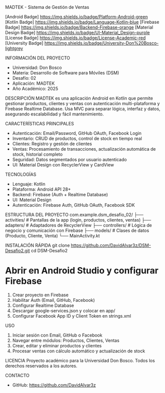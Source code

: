 MADTEK - Sistema de Gestión de Ventas

[Android Badge] https://img.shields.io/badge/Platform-Android-green
[Kotlin Badge] https://img.shields.io/badge/Language-Kotlin-blue
[Firebase Badge] https://img.shields.io/badge/Backend-Firebase-orange
[Material Design Badge] https://img.shields.io/badge/UI-Material_Design-purple
[License Badge] https://img.shields.io/badge/License-Academic-red
[University Badge] https://img.shields.io/badge/University-Don%20Bosco-lightgrey

INFORMACIÓN DEL PROYECTO
- Universidad: Don Bosco
- Materia: Desarrollo de Software para Móviles (DSM)
- Desafío: 02
- Aplicación: MADTEK
- Año Académico: 2025

DESCRIPCIÓN
MADTEK es una aplicación Android en Kotlin que permite gestionar productos, clientes y ventas con autenticación multi-plataforma y Firebase Realtime Database. Usa MVC para separar lógica, interfaz y datos, asegurando escalabilidad y fácil mantenimiento.

CARACTERÍSTICAS PRINCIPALES
- Autenticación: Email/Password, GitHub OAuth, Facebook Login
- Inventario: CRUD de productos, control de stock en tiempo real
- Clientes: Registro y gestión de clientes
- Ventas: Procesamiento de transacciones, actualización automática de stock, historial completo
- Seguridad: Datos segmentados por usuario autenticado
- UI: Material Design con RecyclerView y CardView

TECNOLOGÍAS
- Lenguaje: Kotlin
- Plataforma: Android API 28+
- Backend: Firebase (Auth + Realtime Database)
- UI: Material Design
- Autenticación: Firebase Auth, GitHub OAuth, Facebook SDK

ESTRUCTURA DEL PROYECTO
com.example.dsm_desafio_02/
├── activities/      # Pantallas de la app (login, productos, clientes, ventas)
├── adapters/        # Adaptadores de RecyclerView
├── controllers/     # Lógica de negocio y comunicación con Firebase
├── models/          # Clases de datos (Producto, Cliente, Venta)
└── MainActivity.kt

INSTALACIÓN RÁPIDA
git clone https://github.com/DavidAlvar3z/DSM-Desafio2.git
cd DSM-Desafio2
# Abrir en Android Studio y configurar Firebase

1. Crear proyecto en Firebase
2. Habilitar Auth (Email, GitHub, Facebook)
3. Configurar Realtime Database
4. Descargar google-services.json y colocar en app/
5. Configurar Facebook App ID y Client Token en strings.xml

USO
1. Iniciar sesión con Email, GitHub o Facebook
2. Navegar entre módulos: Productos, Clientes, Ventas
3. Crear, editar y eliminar productos y clientes
4. Procesar ventas con cálculo automático y actualización de stock

LICENCIA
Proyecto académico para la Universidad Don Bosco. Todos los derechos reservados a los autores.

CONTACTO
- GitHub: https://github.com/DavidAlvar3z
